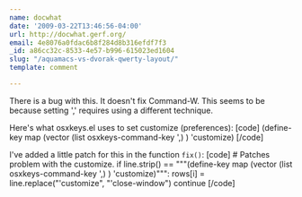 ```yaml
---
name: docwhat
date: '2009-03-22T13:46:56-04:00'
url: http://docwhat.gerf.org/
email: 4e8076a0fdac6b8f284d8b316efdf7f3
_id: a86cc32c-8533-4e57-b996-615023ed1604
slug: "/aquamacs-vs-dvorak-qwerty-layout/"
template: comment

---
```


There is a bug with this.  It doesn't fix Command-W.  This seems to be because setting ',' requires using a different technique.

Here's what osxkeys.el uses to set customize (preferences):
[code]
(define-key map (vector (list osxkeys-command-key '\,) ) 'customize)
[/code]

I've added a little patch for this in the function <code>fix()</code>:
[code]
            # Patches problem with the customize.
            if line.strip() == &quot;&quot;&quot;(define-key map (vector (list osxkeys-command-key '\,) ) 'customize)&quot;&quot;&quot;:
                rows[i] = line.replace(&quot;'customize&quot;, &quot;'close-window&quot;)
                continue
[/code]
